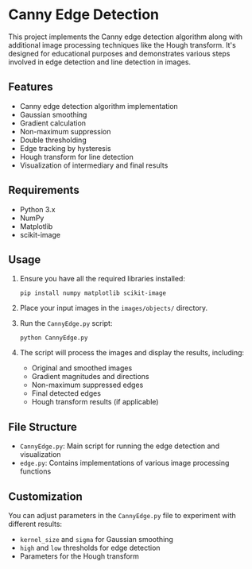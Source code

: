 # Canny Edge Detection

This project implements the Canny edge detection algorithm along with additional image processing techniques like the Hough transform. It's designed for educational purposes and demonstrates various steps involved in edge detection and line detection in images.

## Features

- Canny edge detection algorithm implementation
- Gaussian smoothing
- Gradient calculation
- Non-maximum suppression
- Double thresholding
- Edge tracking by hysteresis
- Hough transform for line detection
- Visualization of intermediary and final results

## Requirements

- Python 3.x
- NumPy
- Matplotlib
- scikit-image

## Usage

1. Ensure you have all the required libraries installed:

   ```
   pip install numpy matplotlib scikit-image
   ```

2. Place your input images in the `images/objects/` directory.

3. Run the `CannyEdge.py` script:

   ```
   python CannyEdge.py
   ```

4. The script will process the images and display the results, including:
   - Original and smoothed images
   - Gradient magnitudes and directions
   - Non-maximum suppressed edges
   - Final detected edges
   - Hough transform results (if applicable)

## File Structure

- `CannyEdge.py`: Main script for running the edge detection and visualization
- `edge.py`: Contains implementations of various image processing functions

## Customization

You can adjust parameters in the `CannyEdge.py` file to experiment with different results:

- `kernel_size` and `sigma` for Gaussian smoothing
- `high` and `low` thresholds for edge detection
- Parameters for the Hough transform

